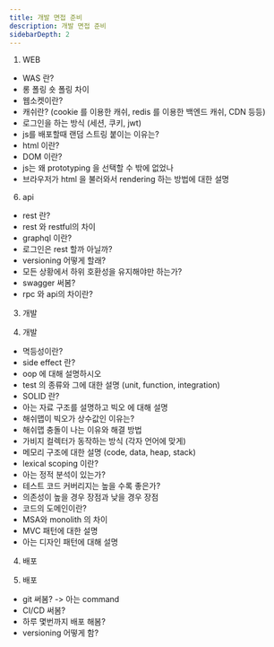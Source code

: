 ```yaml
---
title: 개발 면접 준비
description: 개발 면접 준비
sidebarDepth: 2
---
```


1. WEB

- WAS 란?
- 롱 폴링 숏 폴링 차이
- 웹소켓이란?
- 캐쉬란? (cookie 를 이용한 캐쉬, redis 를 이용한 백엔드 캐쉬, CDN 등등)
- 로그인을 하는 방식 (세션, 쿠키, jwt)
- js를 배포할때 랜덤 스트링 붙이는 이유는?
- html 이란?
- DOM 이란?
- js는 왜 prototyping 을 선택할 수 밖에 없었나
- 브라우저가 html 을 불러와서 rendering 하는 방법에 대한 설명

6. api

- rest 란?
- rest 와 restful의 차이
- graphql 이란?
- 로그인은 rest 할까 아닐까?
- versioning 어떻게 할래?
- 모든 상황에서 하위 호환성을 유지해야만 하는가?
- swagger 써봄?
- rpc 와 api의 차이란?

3. 개발

4. 개발

- 멱등성이란?
- side effect 란?
- oop 에 대해 설명하시오
- test 의 종류와 그에 대한 설명 (unit, function, integration)
- SOLID 란?
- 아는 자료 구조를 설명하고 빅오 에 대해 설명
- 해쉬맵이 빅오가 상수값인 이유는?
- 해쉬맵 충돌이 나는 이유와 해결 방법
- 가비지 컬렉터가 동작하는 방식 (각자 언어에 맞게)
- 메모리 구조에 대한 설명 (code, data, heap, stack)
- lexical scoping 이란?
- 아는 정적 분석이 있는가?
- 테스트 코드 커버리지는 높을 수록 좋은가?
- 의존성이 높을 경우 장점과 낮을 경우 장점
- 코드의 도메인이란?
- MSA와 monolith 의 차이
- MVC 패턴에 대한 설명
- 아는 디자인 패턴에 대해 설명

4. 배포

5. 배포

- git 써봄? -> 아는 command
- CI/CD 써봄?
- 하루 몇번까지 배포 해봄?
- versioning 어떻게 함?
